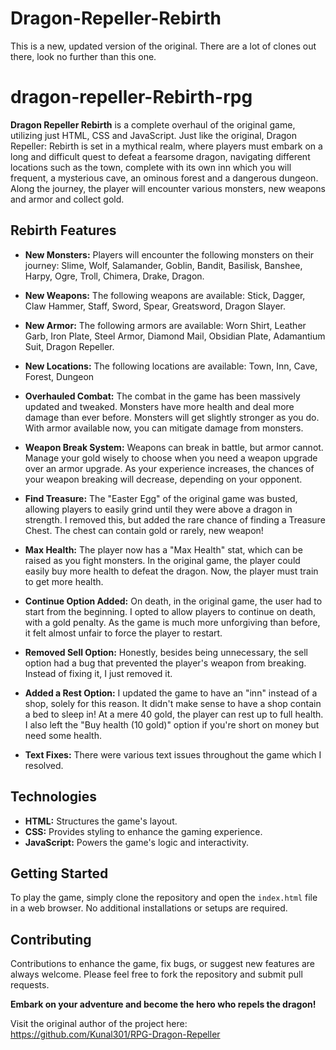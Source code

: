 # Dragon-Repeller-Rebirth
This is a new, updated version of the original. There are a lot of clones out there, look no further than this one.

# dragon-repeller-Rebirth-rpg

**Dragon Repeller Rebirth** is a complete overhaul of the original game, utilizing just HTML, CSS and JavaScript. Just like the original, Dragon Repeller: Rebirth is set in a mythical realm, where players must embark on a long and difficult quest to defeat a fearsome dragon, navigating different locations such as the town, complete with its own inn which you will frequent, a mysterious cave, an ominous forest and a dangerous dungeon. Along the journey, the player will encounter various monsters, new weapons and armor and collect gold.

## Rebirth Features
- **New Monsters:** Players will encounter the following monsters on their journey: Slime, Wolf, Salamander, Goblin, Bandit, Basilisk, Banshee, Harpy, Ogre, Troll, Chimera, Drake, Dragon.

- **New Weapons:** The following weapons are available: Stick, Dagger, Claw Hammer, Staff, Sword, Spear, Greatsword, Dragon Slayer.

- **New Armor:** The following armors are available: Worn Shirt, Leather Garb, Iron Plate, Steel Armor, Diamond Mail, Obsidian Plate, Adamantium Suit, Dragon Repeller.

- **New Locations:** The following locations are available: Town, Inn, Cave, Forest, Dungeon

- **Overhauled Combat:** The combat in the game has been massively updated and tweaked. Monsters have more health and deal more damage than ever before. Monsters will get slightly stronger as you do. With armor available now, you can mitigate damage from monsters.

- **Weapon Break System:** Weapons can break in battle, but armor cannot. Manage your gold wisely to choose when you need a weapon upgrade over an armor upgrade. As your experience increases, the chances of your weapon breaking will decrease, depending on your opponent.

- **Find Treasure:** The "Easter Egg" of the original game was busted, allowing players to easily grind until they were above a dragon in strength. I removed this, but added the rare chance of finding a Treasure Chest. The chest can contain gold or rarely, new weapon!

- **Max Health:** The player now has a "Max Health" stat, which can be raised as you fight monsters. In the original game, the player could easily buy more health to defeat the dragon. Now, the player must train to get more health.

- **Continue Option Added:** On death, in the original game, the user had to start from the beginning. I opted to allow players to continue on death, with a gold penalty. As the game is much more unforgiving than before, it felt almost unfair to force the player to restart.

- **Removed Sell Option:** Honestly, besides being unnecessary, the sell option had a bug that prevented the player's weapon from breaking. Instead of fixing it, I just removed it.

- **Added a Rest Option:** I updated the game to have an "inn" instead of a shop, solely for this reason. It didn't make sense to have a shop contain a bed to sleep in! At a mere 40 gold, the player can rest up to full health. I also left the "Buy health (10 gold)" option if you're short on money but need some health.

- **Text Fixes:** There were various text issues throughout the game which I resolved.


## Technologies
- **HTML:** Structures the game's layout.
- **CSS:** Provides styling to enhance the gaming experience.
- **JavaScript:** Powers the game's logic and interactivity.

## Getting Started
To play the game, simply clone the repository and open the `index.html` file in a web browser. No additional installations or setups are required.

## Contributing
Contributions to enhance the game, fix bugs, or suggest new features are always welcome. Please feel free to fork the repository and submit pull requests.

**Embark on your adventure and become the hero who repels the dragon!**

Visit the original author of the project here:
https://github.com/Kunal301/RPG-Dragon-Repeller

